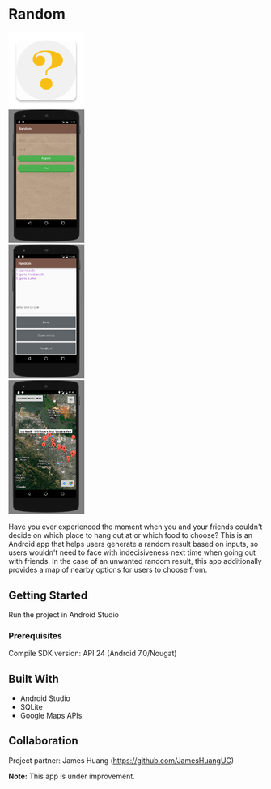 # Random
<img src="docs/images/logo.png" width="150"><br>
<img src="docs/images/demo01.png" width="150"><br>
<img src="docs/images/demo02.png" width="150"><br>
<img src="docs/images/demo03.png" width="150"><br>

Have you ever experienced the moment when you and your friends couldn't decide on which place to hang out at or which food to choose? This is an Android app that helps users generate a random result based on inputs, so users wouldn't need to face with indecisiveness next time when going out with friends. In the case of an unwanted random result, this app additionally provides a map of nearby options for users to choose from.

## Getting Started

Run the project in Android Studio

### Prerequisites

Compile SDK version: API 24 (Android 7.0/Nougat)

## Built With

* Android Studio
* SQLite
* Google Maps APIs

## Collaboration

Project partner: James Huang (https://github.com/JamesHuangUC)


**Note:** This app is under improvement.
